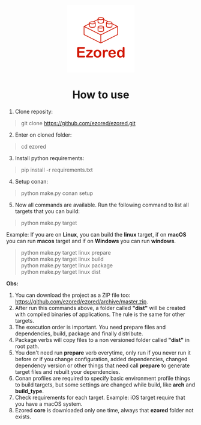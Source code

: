 <p align="center"><a href="https://github.com/ezored/ezored" target="_blank" rel="noopener noreferrer"><img width="180" src="../images/doc-logo.png" alt="ezored logo"></a></p>

<h1 align="center"><strong>How to use</strong></h1>

1. Clone reposity:
> git clone https://github.com/ezored/ezored.git

2. Enter on cloned folder:
> cd ezored

3. Install python requirements:
> pip install -r requirements.txt

4. Setup conan:
> python make.py conan setup

5. Now all commands are available. Run the following command to list all targets that you can build:
> python make.py target

Example: If you are on **Linux**, you can build the **linux** target, if on **macOS** you can run **macos** target and if on **Windows** you can run **windows**.

> python make.py target linux prepare  
> python make.py target linux build  
> python make.py target linux package  
> python make.py target linux dist  

**Obs:**

1. You can download the project as a ZIP file too: https://github.com/ezored/ezored/archive/master.zip.
2. After run this commands above, a folder called **"dist"** will be created with compiled binaries of applications. The rule is the same for other targets.
3. The execution order is important. You need prepare files and dependencies, build, package and finally distribute.
4. Package verbs will copy files to a non versioned folder called **"dist"** in root path.
5. You don't need run **prepare** verb everytime, only run if you never run it before or if you change configuration, added dependencies, changed dependency version or other things that need call **prepare** to generate target files and rebuilt your dependencies.
6. Conan profiles are required to specify basic environment profile things to build targets, but some settings are changed while build, like **arch** and **build_type**.
7. Check requirements for each target. Example: iOS target require that you have a macOS system.
8. Ezored **core** is downloaded only one time, always that **ezored** folder not exists.
